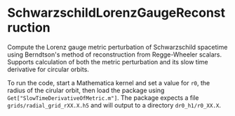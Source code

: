 # SchwarzschildLorenzGaugeReconstruction
Compute the Lorenz gauge metric perturbation of Schwarzschild spacetime using Berndtson's method of reconstruction from Regge-Wheeler scalars. Supports calculation of both the metric perturbation and its slow time derivative for circular orbits.

To run the code, start a Mathematica kernel and set a value for `r0`, the radius of the cirular orbit, then load the package using `Get["SlowTimeDerivativeOfMetric.m"]`. The package expects a file `grids/radial_grid_rXX.X.h5` and will output to a directory `dr0_h1/r0_XX.X`.
